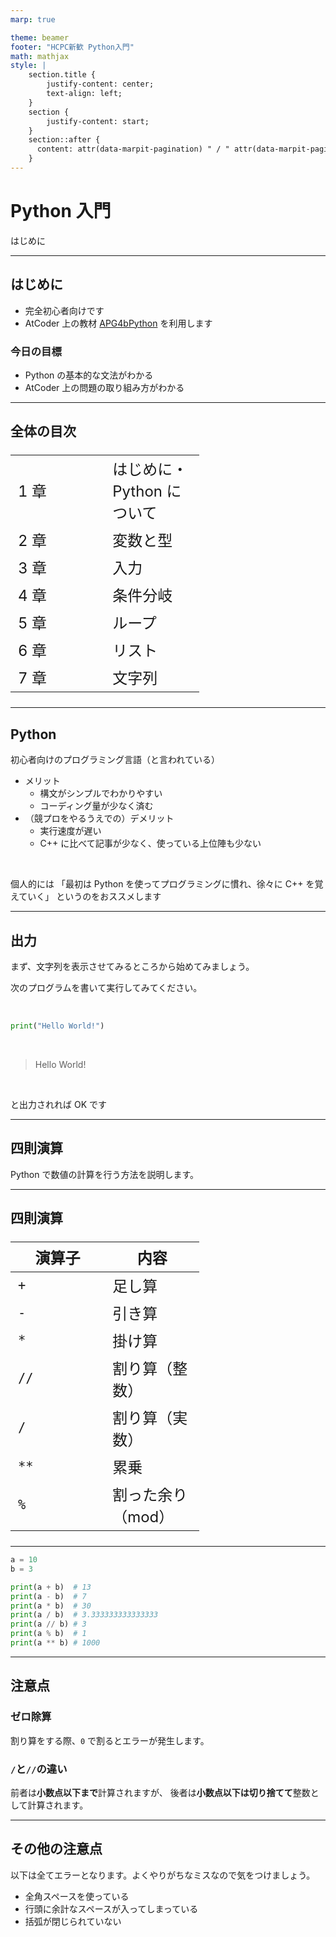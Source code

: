 ```yaml
---
marp: true

theme: beamer
footer: "HCPC新歓 Python入門"
math: mathjax
style: |
    section.title {
        justify-content: center;
        text-align: left;
    }
    section {
        justify-content: start;
    }
    section::after {
      content: attr(data-marpit-pagination) " / " attr(data-marpit-pagination-total);
    }
---
```

<!-- _class: title -->
# Python 入門
はじめに

---
<!-- paginate: true -->
## はじめに

- 完全初心者向けです
- AtCoder 上の教材 [APG4bPython](https://atcoder.jp/contests/APG4bPython/tasks/APG4bPython_d) を利用します

### 今日の目標
- Python の基本的な文法がわかる
- AtCoder 上の問題の取り組み方がわかる

---

## 全体の目次
<style scoped>

  table { table-layout: fixed; width: 60%; display:table; font-size: 24px; }
</style>
|      |                            |
| ---- | -------------------------- |
| 1 章 | はじめに・ Python について |
| 2 章 | 変数と型                   |
| 3 章 | 入力                       |
| 4 章 | 条件分岐                   |
| 5 章 | ループ                     |
| 6 章 | リスト                     |
| 7 章 | 文字列                     |

---


## Python

初心者向けのプログラミング言語（と言われている）

- メリット
  - 構文がシンプルでわかりやすい
  - コーディング量が少なく済む
- （競プロをやるうえでの）デメリット
  - 実行速度が遅い
  - C++ に比べて記事が少なく、使っている上位陣も少ない

<br>

個人的には
「最初は Python を使ってプログラミングに慣れ、徐々に C++ を覚えていく」
というのをおススメします

---

## 出力

まず、文字列を表示させてみるところから始めてみましょう。

次のプログラムを書いて実行してみてください。

<br>

```py
print("Hello World!")
```

<br>

>Hello World!

<br>

と出力されれば OK です

---

## 四則演算

Python で数値の計算を行う方法を説明します。

---

## 四則演算



| 演算子 | 内容              |
| ------ | ----------------- |
| `+`    | 足し算            |
| `-`    | 引き算            |
| `*`    | 掛け算            |
| `//`   | 割り算（整数）    |
| `/`    | 割り算（実数）    |
| `**`   | 累乗              |
| `%`    | 割った余り（mod） |


---

```python
a = 10
b = 3

print(a + b)  # 13
print(a - b)  # 7
print(a * b)  # 30
print(a / b)  # 3.333333333333333
print(a // b) # 3
print(a % b)  # 1
print(a ** b) # 1000
```

---

## 注意点

### ゼロ除算

割り算をする際、`0` で割るとエラーが発生します。

### `/`と`//`の違い

前者は**小数点以下まで**計算されますが、
後者は**小数点以下は切り捨てて**整数として計算されます。


---

## その他の注意点

以下は全てエラーとなります。よくやりがちなミスなので気をつけましょう。
- 全角スペースを使っている
- 行頭に余計なスペースが入ってしまっている
- 括弧が閉じられていない

